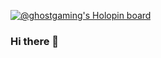 [![@ghostgaming's Holopin board](https://holopin.io/api/user/board?user=ghostgaming)](https://holopin.io/@ghostgaming)
### Hi there 👋

<!--
**GhostCrackerCoding/GhostCrackerCoding** is a ✨ _special_ ✨ repository because its `README.md` (this file) appears on your GitHub profile.

Here are some ideas to get you started:

- 🔭 I’m currently working on ...
- 🌱 I’m currently learning ...
- 👯 I’m looking to collaborate on ...
- 🤔 I’m looking for help with ...
- 💬 Ask me about ...
- 📫 How to reach me: ...
- 😄 Pronouns: ...
- ⚡ Fun fact: ...
-->
